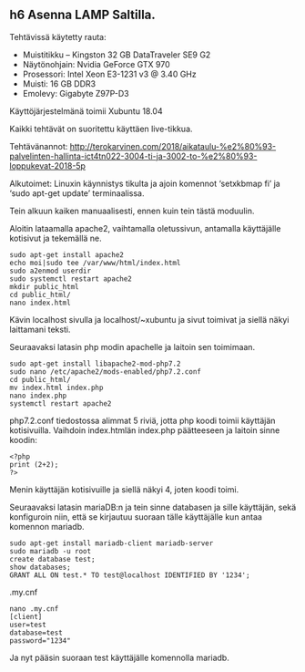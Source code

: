 ## h6 Asenna LAMP Saltilla.

Tehtävissä käytetty rauta:

- Muistitikku – Kingston 32 GB DataTraveler SE9 G2
- Näytönohjain: Nvidia GeForce GTX 970
- Prosessori: Intel Xeon E3-1231 v3 @ 3.40 GHz
- Muisti: 16 GB DDR3
- Emolevy: Gigabyte Z97P-D3

Käyttöjärjestelmänä toimii Xubuntu 18.04

Kaikki tehtävät on suoritettu käyttäen live-tikkua.

Tehtävänannot: http://terokarvinen.com/2018/aikataulu-%e2%80%93-palvelinten-hallinta-ict4tn022-3004-ti-ja-3002-to-%e2%80%93-loppukevat-2018-5p

Alkutoimet: Linuxin käynnistys tikulta ja ajoin komennot ‘setxkbmap fi’ ja ‘sudo apt-get update’ terminaalissa.


Tein alkuun kaiken manuaalisesti, ennen kuin tein tästä moduulin.

Aloitin lataamalla apache2, vaihtamalla oletussivun, antamalla käyttäjälle kotisivut ja tekemällä ne.

	sudo apt-get install apache2
	echo moi|sudo tee /var/www/html/index.html 
	sudo a2enmod userdir
	sudo systemctl restart apache2
	mkdir public_html
	cd public_html/
	nano index.html

Kävin localhost sivulla ja localhost/~xubuntu ja sivut toimivat ja siellä näkyi laittamani teksti.

Seuraavaksi latasin php modin apachelle ja laitoin sen toimimaan.

	sudo apt-get install libapache2-mod-php7.2
	sudo nano /etc/apache2/mods-enabled/php7.2.conf
	cd public_html/
	mv index.html index.php
	nano index.php 
	systemctl restart apache2

php7.2.conf tiedostossa alimmat 5 riviä, jotta php koodi toimii käyttäjän kotisivuilla. Vaihdoin index.htmlän index.php päätteeseen ja laitoin sinne koodin:

	<?php
	print (2+2);
	?>

Menin käyttäjän kotisivuille ja siellä näkyi 4, joten koodi toimi.

Seuraavaksi latasin mariaDB:n ja tein sinne databasen ja sille käyttäjän, sekä konfiguroin niin, että se kirjautuu suoraan tälle käyttäjälle kun antaa komennon mariadb.

	sudo apt-get install mariadb-client mariadb-server
	sudo mariadb -u root
	create database test;
	show databases;
	GRANT ALL ON test.* TO test@localhost IDENTIFIED BY '1234';

.my.cnf

	nano .my.cnf
	[client]
	user=test
	database=test
	password="1234"

Ja nyt pääsin suoraan test käyttäjälle komennolla mariadb.


